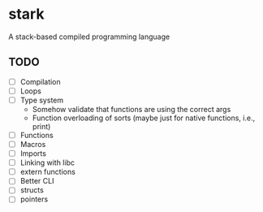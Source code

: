 # stark

A stack-based compiled programming language

## TODO

- [ ] Compilation
- [ ] Loops
- [ ] Type system
    - Somehow validate that functions are using the correct args
    - Function overloading of sorts (maybe just for native functions,
      i.e., print)
- [ ] Functions
- [ ] Macros
- [ ] Imports
- [ ] Linking with libc
- [ ] extern functions
- [ ] Better CLI
- [ ] structs
- [ ] pointers
